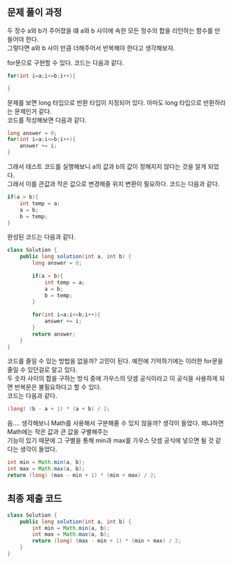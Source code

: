 ## 문제 풀이 과정
두 정수 a와 b가 주어졌을 떄 a와 b 사이에 속한 모든 정수의 합을 리턴하는 함수를 만들어야 한다.  
그렇다면 a와 b 사이 만큼 더해주어서 반복해야 한다고 생각해보자.

for문으로 구현할 수 있다. 코드는 다음과 같다.
```java
for(int i=a;i<=b;i++){

}
```

문제를 보면 long 타입으로 반환 타입이 지정되어 있다. 아마도 long 타입으로 반환하라는 문제인거 같다.  
코드를 작성해보면 다음과 같다.

```java
long answer = 0;
for(int i=a;i<=b;i++){
    answer += i;
}
```

그래서 테스트 코드를 실행해보니 a의 값과 b의 값이 정해지지 않다는 것을 알게 되었다.  
그래서 이를 큰값과 작은 값으로 변경해줄 위치 변환이 필요하다. 코드는 다음과 같다.

```java
if(a > b){
    int temp = a;
    a = b;
    b = temp;
}
```

완성된 코드는 다음과 같다.
```Java
class Solution {
    public long solution(int a, int b) {
        long answer = 0;
        
        if(a > b){
            int temp = a;
            a = b;
            b = temp;
        }
        
        for(int i=a;i<=b;i++){
            answer += i;
        }
        return answer;
    }
}
```

코드를 줄일 수 있는 방법을 없을까? 고민이 된다. 예전에 기억하기에는 이러한 for문을 줄일 수 있던걸로 알고 있다.  
두 숫자 사이의 합을 구하는 방식 중에 가우스의 덧셈 공식이라고 이 공식을 사용하게 되면 반복문은 불필요하다고 할 수 있다.  
코드는 다음과 같다.

```Java
(long) (b - a + 1) * (a + b) / 2;
```

음.... 생각해보니 Math를 사용해서 구분해줄 수 있지 않을까? 생각이 들었다. 왜냐하면 Math에는 작은 값과 큰 값을 구별해주는  
기능이 있기 때문에 그 구별을 통해 min과 max를 가우스 덧셈 공식에 넣으면 될 것 같다는 생각이 들었다.
```java
int min = Math.min(a, b);
int max = Math.max(a, b);
return (long) (max - min + 1) * (min + max) / 2;
```

## 최종 제출 코드
```java
class Solution {
    public long solution(int a, int b) {
        int min = Math.min(a, b);
        int max = Math.max(a, b);
        return (long) (max - min + 1) * (min + max) / 2;
    }
}

```
